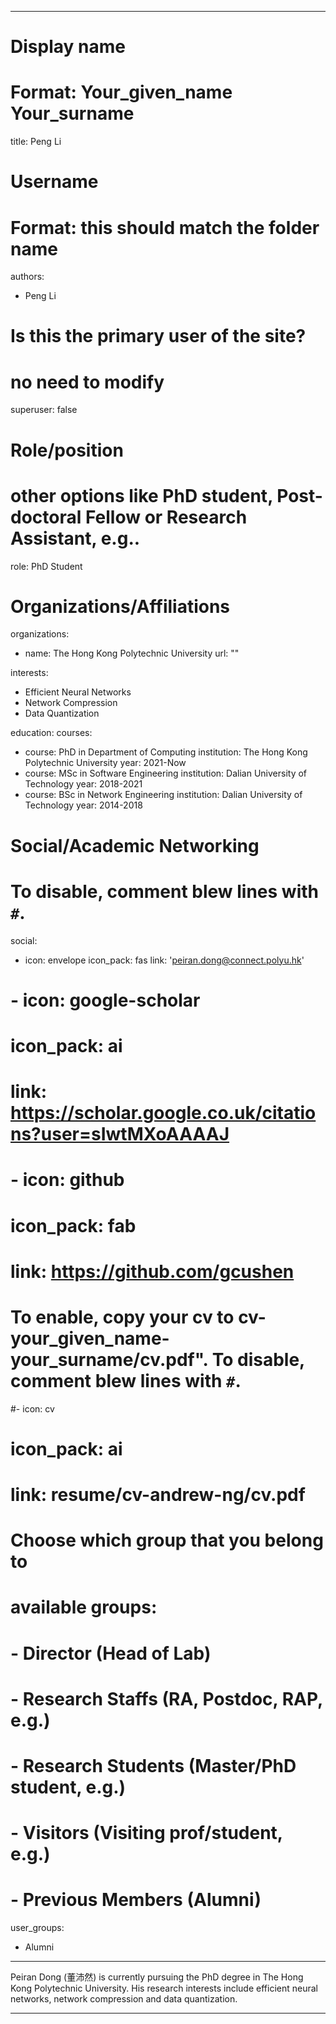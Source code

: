 
---
# Display name
# Format: Your_given_name Your_surname 
title: Peng Li

# Username
# Format: this should match the folder name
authors:
- Peng Li

# Is this the primary user of the site?
# no need to modify 
superuser: false

# Role/position
# other options like PhD student, Post-doctoral Fellow or Research Assistant, e.g..
role: PhD Student

# Organizations/Affiliations
organizations:
- name: The Hong Kong Polytechnic University
  url: ""

interests:
- Efficient Neural Networks
- Network Compression 
- Data Quantization

education:
  courses:
  - course: PhD in Department of Computing
    institution: The Hong Kong Polytechnic University
    year: 2021-Now
  - course: MSc in Software Engineering
    institution: Dalian University of Technology
    year: 2018-2021
  - course: BSc in Network Engineering
    institution: Dalian University of Technology
    year: 2014-2018

# Social/Academic Networking
# To disable, comment blew lines with `#`.
social:
- icon: envelope
  icon_pack: fas
  link: 'peiran.dong@connect.polyu.hk'
# - icon: google-scholar
#  icon_pack: ai
#  link: https://scholar.google.co.uk/citations?user=sIwtMXoAAAAJ
# - icon: github
#  icon_pack: fab
#  link: https://github.com/gcushen

# To enable, copy your cv to cv-your_given_name-your_surname/cv.pdf". To disable, comment blew lines with `#`.
#- icon: cv
#  icon_pack: ai
#  link: resume/cv-andrew-ng/cv.pdf

# Choose which group that you belong to
#  available groups:
#  - Director (Head of Lab)
#  - Research Staffs (RA, Postdoc, RAP, e.g.)
#  - Research Students (Master/PhD student, e.g.)
#  - Visitors (Visiting prof/student, e.g.)
#  - Previous Members (Alumni)
user_groups:
- Alumni
---

Peiran Dong (董沛然) is currently pursuing the PhD degree in The Hong Kong Polytechnic University. His research interests include efficient neural networks, network compression and data quantization. 

---
